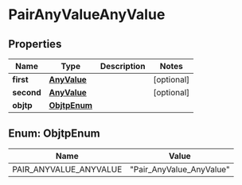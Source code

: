 

# PairAnyValueAnyValue

## Properties

Name | Type | Description | Notes
------------ | ------------- | ------------- | -------------
**first** | [**AnyValue**](AnyValue.md) |  |  [optional]
**second** | [**AnyValue**](AnyValue.md) |  |  [optional]
**objtp** | [**ObjtpEnum**](#ObjtpEnum) |  | 



## Enum: ObjtpEnum

Name | Value
---- | -----
PAIR_ANYVALUE_ANYVALUE | &quot;Pair_AnyValue_AnyValue&quot;




